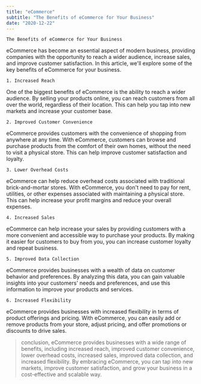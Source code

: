```yaml
---
title: "eCommerce"
subtitle: "The Benefits of eCommerce for Your Business"
date: "2020-12-22"
---
```


~~~
The Benefits of eCommerce for Your Business
~~~

eCommerce has become an essential aspect of modern business, providing companies with the opportunity to reach a wider audience, increase sales, and improve customer satisfaction. In this article, we'll explore some of the key benefits of eCommerce for your business.

~~~
1. Increased Reach
~~~

One of the biggest benefits of eCommerce is the ability to reach a wider audience. By selling your products online, you can reach customers from all over the world, regardless of their location. This can help you tap into new markets and increase your customer base.

~~~
2. Improved Customer Convenience
~~~

eCommerce provides customers with the convenience of shopping from anywhere at any time. With eCommerce, customers can browse and purchase products from the comfort of their own homes, without the need to visit a physical store. This can help improve customer satisfaction and loyalty.

~~~
3. Lower Overhead Costs
~~~

eCommerce can help reduce overhead costs associated with traditional brick-and-mortar stores. With eCommerce, you don't need to pay for rent, utilities, or other expenses associated with maintaining a physical store. This can help increase your profit margins and reduce your overall expenses.

~~~
4. Increased Sales
~~~

eCommerce can help increase your sales by providing customers with a more convenient and accessible way to purchase your products. By making it easier for customers to buy from you, you can increase customer loyalty and repeat business.

~~~
5. Improved Data Collection
~~~

eCommerce provides businesses with a wealth of data on customer behavior and preferences. By analyzing this data, you can gain valuable insights into your customers' needs and preferences, and use this information to improve your products and services.

~~~
6. Increased Flexibility
~~~

eCommerce provides businesses with increased flexibility in terms of product offerings and pricing. With eCommerce, you can easily add or remove products from your store, adjust pricing, and offer promotions or discounts to drive sales.

>conclusion, eCommerce provides businesses with a wide range of benefits, including increased reach, improved customer convenience, lower overhead costs, increased sales, improved data collection, and increased flexibility. By embracing eCommerce, you can tap into new markets, improve customer satisfaction, and grow your business in a cost-effective and scalable way.